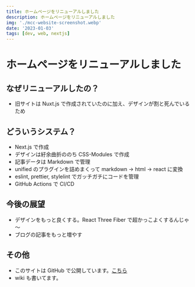 ```yaml
---
title: ホームページをリニューアルしました
description: ホームページをリニューアルしました
img: './mcc-website-screenshot.webp'
date: '2023-01-03'
tags: [dev, web, nextjs]
---
```


# ホームページをリニューアルしました

## なぜリニューアルしたの？

- 旧サイトは Nuxt.js で作成されていたのに加え、デザインが割と死んでいるため

## どういうシステム？

- Next.js で作成
- デザインは紆余曲折ののち CSS-Modules で作成
- 記事データは Markdown で管理
- unified のプラグインを詰めまくって markdown -> html -> react に変換
- eslint, prettier, stylelint でガッチガチにコードを管理
- GitHub Actions で CI/CD

## 今後の展望

- デザインをもっと良くする。React Three Fiber で超かっこよくするんじゃ～
- ブログの記事をもっと増やす

## その他

- このサイトは GitHub で公開しています。[こちら](https://github.com/tuatmcc/mcc-website)
- wiki も書いてます。
